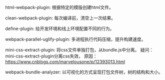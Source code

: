 html-webpack-plugin: 根据特定的模版创建html文件。

clean-webpack-plugin: 每次编译前，清空上一次结果。

define-plugin: 给开发环境和线上环境配置不同的行为。

webpack-parallel-uglify-plugin: 多进程执行代码压缩，提升构建速度。

mini-css-extract-plugin: 将css文件单独打包，从bundle.js中分离。
疑问：mini-css-extract-plugin分离css失效，
原因：https://www.cnblogs.com/marvelousone/p/12393013.html

webpack-bundle-analyzer: 以可视化的方式呈现打包文件树，树的结构和大小。

